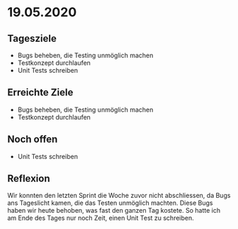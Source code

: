 # 19.05.2020

## Tagesziele
- Bugs beheben, die Testing unmöglich machen
- Testkonzept durchlaufen
- Unit Tests schreiben

## Erreichte Ziele
- Bugs beheben, die Testing unmöglich machen
- Testkonzept durchlaufen

## Noch offen
- Unit Tests schreiben

## Reflexion
Wir konnten den letzten Sprint die Woche zuvor nicht abschliessen, da
Bugs ans Tageslicht kamen, die das Testen unmöglich machten. Diese Bugs
haben wir heute behoben, was fast den ganzen Tag kostete. So hatte ich am
Ende des Tages nur noch Zeit, einen Unit Test zu schreiben.